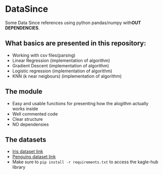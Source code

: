 # DataSince
Some Data Since references using python pandas/numpy
with**OUT DEPENDENCIES**.

## What basics are presented in this repository: 
- Working with csv files(parsing)
- Linear Regression (implementation of algorithm)
- Gradient Descent (implementation of algorithm)
- Logistic regression (implementation of algorithm)
- KNN (k near neigbours) (implementation of algorithm)

## The module
- Easy and usable functions for presenting how the alogithm actually works inside 
- Well commented code 
- Clear structure 
- NO dependensies

## The datasets 
- [Iris dataset link](https://www.kaggle.com/datasets/uciml/iris)
- [Penguins dataset link](https://www.kaggle.com/code/parulpandey/penguin-dataset-the-new-iris)
- Make sure to `pip install -r requirements.txt` to access the kagle-hub library 

